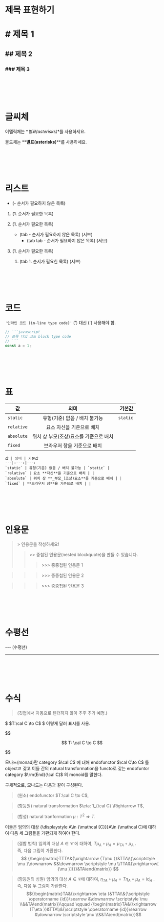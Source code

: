 # 제목 표현하기

# # 제목 1

## ## 제목 2

### ### 제목 3

<br></br>
<br></br>

# 글씨체

이텔릭체는 \*_별표(asterisks)_\*를 사용하세요.

볼드체는 \*\***별표(asterisks)**\*\*를 사용하세요.

<br></br>
<br></br>

# 리스트

- (- 순서가 필요하지 않은 목록)

1. (1. 순서가 필요한 목록)

1. (1. 순서가 필요한 목록)

   - (tab - 순서가 필요하지 않은 목록) (서브)
     - (tab tab - 순서가 필요하지 않은 목록) (서브)

1. (1. 순서가 필요한 목록)
   1. (tab 1. 순서가 필요한 목록) (서브)

<br></br>
<br></br>

# 코드

`'인라인 코드 (in-line type code)'` (') 대신 (`) 사용해야 함.

````javascript
// ```javascript
// 블록 타입 코드 block type code
// ```
const a = 1;
````

<br></br>
<br></br>

# 표

| 값         |                  의미                  |   기본값 |
| ---------- | :------------------------------------: | -------: |
| `static`   |     유형(기준) 없음 / 배치 불가능      | `static` |
| `relative` |       요소 자신을 기준으로 배치        |          |
| `absolute` | 위치 상 부모(조상)요소를 기준으로 배치 |          |
| `fixed`    |      브라우저 창을 기준으로 배치       |          |

```
값 | 의미 | 기본값
---|:---:|---:
`static` | 유형(기준) 없음 / 배치 불가능 | `static` |
`relative` | 요소 **자신**을 기준으로 배치 | |
`absolute` | 위치 상 **_부모_(조상)요소**를 기준으로 배치 | |
`fixed` | **브라우저 창**을 기준으로 배치 | |
```

<br></br>
<br></br>

# 인용문

> \> 인용문을 작성하세요!
>
> > \>> 중첩된 인용문(nested blockquote)을 만들 수 있습니다.
> >
> > > \>>> 중중첩된 인용문 1

> > > \>>> 중중첩된 인용문 2

> > > \>>> 중중첩된 인용문 3

<br></br>
<br></br>

# 수평선

\-\-\- (수평선)

---

<br></br>
<br></br>

# 수식

> (깃헙에서 자동으로 렌더하지 않아 추후 추가 예정.)

\$ $T:\cal C \to C$ \$ 이렇게 달러 표시를 사용.

\$\$

$$
T: \cal C \to C
$$

\$\$

모나드(monad)란 category $\cal C$ 에 대해 endofunctor $\cal C\to C$ 를 objectㄹ 갖고 이들 간의 natural transformation을 functo로 갖는 endofuntor category $\rm{End}(\cal C)$ 의 monoid를 말한다.

구체적으로, 모나드는 다음과 같이 구성된다.

> (원소) endofunctor $T:\cal C \to C$,

> (항등원) natural transformation $\eta: 1_{\cal C} \Rightarrow T$,

> (합성) natural tranformation $\mu: T^2 \Rightarrow T$.

이들은 임의의 대상 {\displaystyle A\in {\mathcal {C}}}A\in {\mathcal C}에 대하여 다음 세 그림들을 가환되게 하여야 한다.

> (결합 법칙) 임의의 대상 $A\in {\mathcal  C}$ 에 대하여, $T\mu _{A}\circ \mu _{A}=\mu _{{TA}}\circ \mu _{A}$ .  
> 즉, 다음 그림이 가환한다.
> $$ {\begin{matrix}TTTA&{\xrightarrow {T\mu }}&TTA\\{\scriptstyle \mu }\downarrow &&\downarrow \scriptstyle \mu \\TTA&{\xrightarrow[ {\mu }]{}}&TA\end{matrix}} $$

> (항등원의 성질) 임의의 대상 $A\in {\mathcal  C}$에 대하여, $\eta_{{TA}} \circ \mu_{A}=T\eta_{A} \circ \mu_{A}=\operatorname {id}_{A}$ .  
> 즉, 다음 두 그림이 가환한다.
> $${\begin{matrix}TA&{\xrightarrow  \eta }&TTA\\&{\scriptstyle \operatorname {id}}\searrow &\downarrow \scriptstyle \mu \\&&TA\end{matrix}}\qquad \qquad {\begin{matrix}TA&{\xrightarrow  {T\eta }}&TTA\\&{\scriptstyle \operatorname {id}}\searrow &\downarrow \scriptstyle \mu \\&&TA\end{matrix}}$$
